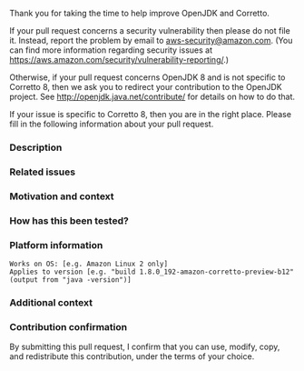 Thank you for taking the time to help improve OpenJDK and Corretto.

If your pull request concerns a security vulnerability then please do not file it.
Instead, report the problem by email to aws-security@amazon.com.
(You can find more information regarding security issues at https://aws.amazon.com/security/vulnerability-reporting/.)

Otherwise, if your pull request concerns OpenJDK 8
and is not specific to Corretto 8,
then we ask you to redirect your contribution to the OpenJDK project.
See http://openjdk.java.net/contribute/ for details on how to do that.

If your issue is specific to Corretto 8,
then you are in the right place.
Please fill in the following information about your pull request.

### Description


### Related issues


### Motivation and context


### How has this been tested?


### Platform information
    Works on OS: [e.g. Amazon Linux 2 only]
    Applies to version [e.g. "build 1.8.0_192-amazon-corretto-preview-b12" (output from "java -version")]


### Additional context



### Contribution confirmation

By submitting this pull request, I confirm that you can use, modify, copy, and redistribute this contribution, under the terms of your choice.
